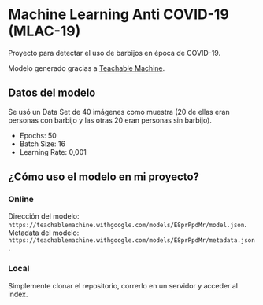 # Machine Learning Anti COVID-19 (MLAC-19)

Proyecto para detectar el uso de barbijos en época de COVID-19.

Modelo generado gracias a [Teachable Machine](https://teachablemachine.withgoogle.com/).

## Datos del modelo

Se usó un Data Set de 40 imágenes como muestra (20 de ellas eran personas con barbijo y las otras 20 eran personas sin barbijo).

- Epochs: 50
- Batch Size: 16
- Learning Rate: 0,001

## ¿Cómo uso el modelo en mi proyecto?

### Online
Dirección del modelo: `https://teachablemachine.withgoogle.com/models/E8prPpdMr/model.json`.
Metadata del modelo: `https://teachablemachine.withgoogle.com/models/E8prPpdMr/metadata.json`.

### Local
Simplemente clonar el repositorio, correrlo en un servidor y acceder al index.